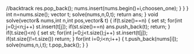 //backtrack
res.pop_back();
nums.insert(nums.begin()+i,choosen_one);
}
}
}
int n=nums.size();
vector<int> t;
solve(nums,n,0,t);
return ans;
}
void solve(vector<int>& nums,int n,int pos,vector<int>& t)
{
if(t.size()==n)
{
set<int> st;
for(int j=0;j<n;j++)
st.insert(t[j]);
if(st.size()==n)
ans.push_back(t);
return;
}
if(t.size()<n)
{
set<int> st;
for(int j=0;j<t.size();j++)
st.insert(t[j]);
if(st.size()!=t.size())
return;
}
for(int i=0;i<n;i++)
{
t.push_back(nums[i]);
solve(nums,n,i,t);
t.pop_back();
}
}